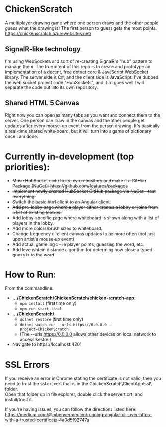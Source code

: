 # ChickenScratch

A multiplayer drawing game where one person draws and the other people guess what the drawing is! The first person to guess gets the most points.
https://chickenscratch.azurewebsites.net/

## SignalR-like technology

I'm using WebSockets and sort of re-creating SignalR's "hub" pattern to manage them. The true intent of this repo is to create and prototype an implementation of a decent, free dotnet core & JavaScript WebSocket library. The server side is C#, and the client side is JavaScript. I've dubbed the web socket project code "HubSockets", and if all goes well I will separate the code out into its own repository.

## Shared HTML 5 Canvas

Right now you can open as many tabs as you want and connect them to the server. One person can draw in the canvas and the other people get updates after every mouse-up event from the person drawing. It's basically a real-time shared white-board, but it will turn into a game of pictionary once I am done.

# Currently in-development (top priorities):

- ~~Move HubSocket code to its own repository and make it a GitHub Package (NuGet): https://github.com/features/packages~~
- ~~Implement newly created HubSocket GitHub package via NuGet - test everything.~~
- ~~Switch the basic html client to an Angular client.~~
- ~~Add pre-lobby page where a player either creates a lobby or joins from a list of existing lobbies.~~
- Add lobby-specific page where whiteboard is shown along with a list of players in the lobby.
- Add more colors/brush sizes to whiteboard.
- Change frequency of client canvas updates to be more often (not just upon artist's mouse-up event).
- Add actual game logic - ie player points, guessing the word, etc.
- Add levenshtein distance algorithm for determing how close a typed guess is to the word.

# How to Run:

From the commandline:

- **.../ChickenScratch/ChickenScratch/chicken-scratch-app**:
  - `npm install` (first time only)
  - `npm run start-local`
- **.../ChickenScratch/**:
  - `dotnet restore` (first time only)
  - `dotnet watch run --urls https://0.0.0.0 --project=ChickenScratch `
  - (The --urls https://0.0.0.0 allows other devices on local network to access kestrel)
- Navigate to https://localhost:4201

# SSL Errors

If you receive an error in Chrome stating the certificate is not valid, then you need to trust the ssl.crt cert that is in the ChickenScratch\ClientApp\ssl\ folder.  
Open that folder up in file explorer, double click the servert.crt, and install/trust it.

If you're having issues, you can follow the directions listed here: https://medium.com/@rubenvermeulen/running-angular-cli-over-https-with-a-trusted-certificate-4a0d5f92747a
